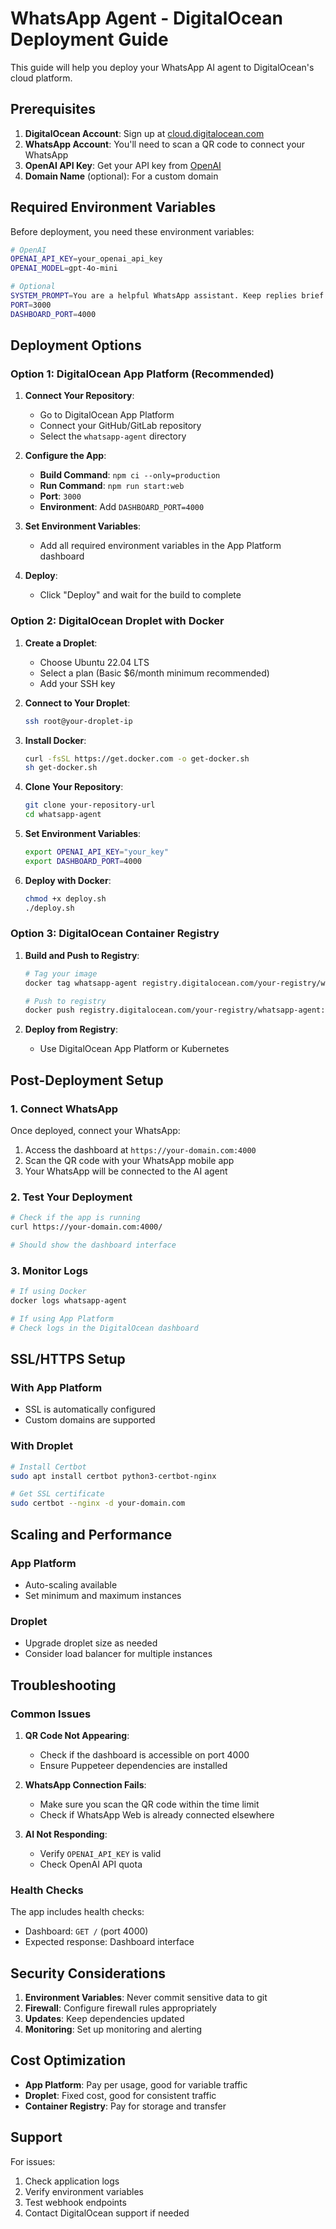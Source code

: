 # WhatsApp Agent - DigitalOcean Deployment Guide

This guide will help you deploy your WhatsApp AI agent to DigitalOcean's cloud platform.

## Prerequisites

1. **DigitalOcean Account**: Sign up at [cloud.digitalocean.com](https://cloud.digitalocean.com)
2. **WhatsApp Account**: You'll need to scan a QR code to connect your WhatsApp
3. **OpenAI API Key**: Get your API key from [OpenAI](https://platform.openai.com)
4. **Domain Name** (optional): For a custom domain

## Required Environment Variables

Before deployment, you need these environment variables:

```bash
# OpenAI
OPENAI_API_KEY=your_openai_api_key
OPENAI_MODEL=gpt-4o-mini

# Optional
SYSTEM_PROMPT=You are a helpful WhatsApp assistant. Keep replies brief and friendly.
PORT=3000
DASHBOARD_PORT=4000
```

## Deployment Options

### Option 1: DigitalOcean App Platform (Recommended)

1. **Connect Your Repository**:
   - Go to DigitalOcean App Platform
   - Connect your GitHub/GitLab repository
   - Select the `whatsapp-agent` directory

2. **Configure the App**:
   - **Build Command**: `npm ci --only=production`
   - **Run Command**: `npm run start:web`
   - **Port**: `3000`
   - **Environment**: Add `DASHBOARD_PORT=4000`

3. **Set Environment Variables**:
   - Add all required environment variables in the App Platform dashboard

4. **Deploy**:
   - Click "Deploy" and wait for the build to complete

### Option 2: DigitalOcean Droplet with Docker

1. **Create a Droplet**:
   - Choose Ubuntu 22.04 LTS
   - Select a plan (Basic $6/month minimum recommended)
   - Add your SSH key

2. **Connect to Your Droplet**:
   ```bash
   ssh root@your-droplet-ip
   ```

3. **Install Docker**:
   ```bash
   curl -fsSL https://get.docker.com -o get-docker.sh
   sh get-docker.sh
   ```

4. **Clone Your Repository**:
   ```bash
   git clone your-repository-url
   cd whatsapp-agent
   ```

5. **Set Environment Variables**:
   ```bash
   export OPENAI_API_KEY="your_key"
   export DASHBOARD_PORT=4000
   ```

6. **Deploy with Docker**:
   ```bash
   chmod +x deploy.sh
   ./deploy.sh
   ```

### Option 3: DigitalOcean Container Registry

1. **Build and Push to Registry**:
   ```bash
   # Tag your image
   docker tag whatsapp-agent registry.digitalocean.com/your-registry/whatsapp-agent:latest
   
   # Push to registry
   docker push registry.digitalocean.com/your-registry/whatsapp-agent:latest
   ```

2. **Deploy from Registry**:
   - Use DigitalOcean App Platform or Kubernetes

## Post-Deployment Setup

### 1. Connect WhatsApp

Once deployed, connect your WhatsApp:

1. Access the dashboard at `https://your-domain.com:4000`
2. Scan the QR code with your WhatsApp mobile app
3. Your WhatsApp will be connected to the AI agent

### 2. Test Your Deployment

```bash
# Check if the app is running
curl https://your-domain.com:4000/

# Should show the dashboard interface
```

### 3. Monitor Logs

```bash
# If using Docker
docker logs whatsapp-agent

# If using App Platform
# Check logs in the DigitalOcean dashboard
```

## SSL/HTTPS Setup

### With App Platform
- SSL is automatically configured
- Custom domains are supported

### With Droplet
```bash
# Install Certbot
sudo apt install certbot python3-certbot-nginx

# Get SSL certificate
sudo certbot --nginx -d your-domain.com
```

## Scaling and Performance

### App Platform
- Auto-scaling available
- Set minimum and maximum instances

### Droplet
- Upgrade droplet size as needed
- Consider load balancer for multiple instances

## Troubleshooting

### Common Issues

1. **QR Code Not Appearing**:
   - Check if the dashboard is accessible on port 4000
   - Ensure Puppeteer dependencies are installed

2. **WhatsApp Connection Fails**:
   - Make sure you scan the QR code within the time limit
   - Check if WhatsApp Web is already connected elsewhere

3. **AI Not Responding**:
   - Verify `OPENAI_API_KEY` is valid
   - Check OpenAI API quota

### Health Checks

The app includes health checks:
- Dashboard: `GET /` (port 4000)
- Expected response: Dashboard interface

## Security Considerations

1. **Environment Variables**: Never commit sensitive data to git
2. **Firewall**: Configure firewall rules appropriately
3. **Updates**: Keep dependencies updated
4. **Monitoring**: Set up monitoring and alerting

## Cost Optimization

- **App Platform**: Pay per usage, good for variable traffic
- **Droplet**: Fixed cost, good for consistent traffic
- **Container Registry**: Pay for storage and transfer

## Support

For issues:
1. Check application logs
2. Verify environment variables
3. Test webhook endpoints
4. Contact DigitalOcean support if needed
